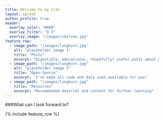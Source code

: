 ```yaml
---
title: Welcome to my site
layout: splash
author_profile: true
header:
  overlay_color: "#000"
  overlay_filter: "0.5"
  overlay_image: "/images/skyline.jpg"
feature_row:
  - image_path: "/images/longhorn.jpg"
    alt: "placeholder image 1"
    title: "Posts"
    excerpt: "Digestible, educational, (hopefully) useful posts about data science and finance"
  - image_path: "/images/longhorn.jpg"
    alt: "placeholder image 2"
    title: "Open-Source"
    excerpt: "I've made all code and data used available for use"
  - image_path: "/images/longhorn.jpg"
    title: "Resources"
    excerpt: "Recommended material and content for further learning"
---
```

###What can I look forward to?

{% include feature_row %}
